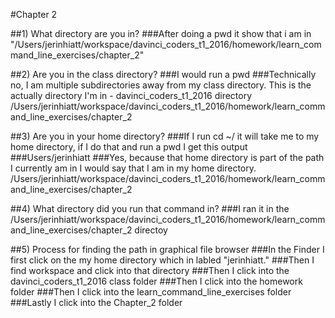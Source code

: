 #Chapter 2

##1) What directory are you in?
###After doing a pwd it show that i am in "/Users/jerinhiatt/workspace/davinci_coders_t1_2016/homework/learn_command_line_exercises/chapter_2"

##2) Are you in the class directory?
###I would run a pwd
###Technically no, I am multiple subdirectories away from my class directory. This is the actually directory I'm in - davinci_coders_t1_2016 directory /Users/jerinhiatt/workspace/davinci_coders_t1_2016/homework/learn_command_line_exercises/chapter_2

##3) Are you in your home directory?
###If I run cd ~/ it will take me to my home directory, if I do that and run a pwd I get this output
###Users/jerinhiatt
###Yes, because that home directory is part of the path I currently am in I would say that I am in my home directory. /Users/jerinhiatt/workspace/davinci_coders_t1_2016/homework/learn_command_line_exercises/chapter_2


##4) What directory did you run that command in?
###I ran it in the /Users/jerinhiatt/workspace/davinci_coders_t1_2016/homework/learn_command_line_exercises/chapter_2 directoy

##5) Process for finding the path in graphical file browser
###In the Finder I first click on the my home directory which in labled "jerinhiatt." 
###Then I find workspace and click into that directory
###Then I click into the davinci_coders_t1_2016 class folder
###Then I click into the homework folder
###Then I click into the learn_command_line_exercises folder
###Lastly I click into the Chapter_2 folder 


